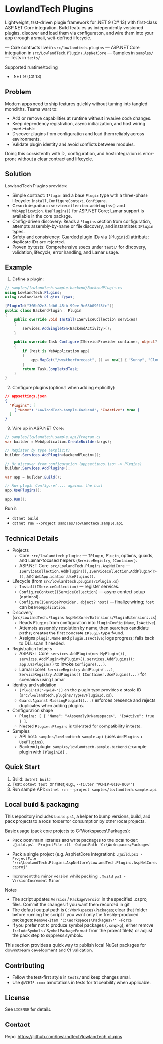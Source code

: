 ﻿# LowlandTech Plugins

Lightweight, test-driven plugin framework for .NET 9 (C# 13) with first-class ASP.NET Core integration. Build features as independently versioned plugins, discover and load them via configuration, and wire them into your app through a small, well-defined lifecycle.

— Core contracts live in `src/lowlandtech.plugins`
— ASP.NET Core integration in `src/LowlandTech.Plugins.AspNetCore`
— Samples in `samples/`
— Tests in `tests/`

Supported runtime/tooling
- .NET 9 (C# 13)

## Problem

Modern apps need to ship features quickly without turning into tangled monoliths. Teams want to:
- Add or remove capabilities at runtime without invasive code changes.
- Keep dependency registration, async initialization, and host wiring predictable.
- Discover plugins from configuration and load them reliably across environments.
- Validate plugin identity and avoid conflicts between modules.

Doing this consistently with DI, configuration, and host integration is error-prone without a clear contract and lifecycle.

## Solution

LowlandTech Plugins provides:
- Simple contract: `IPlugin` and a base `Plugin` type with a three-phase lifecycle: `Install`, `ConfigureContext`, `Configure`.
- Clean integration: `IServiceCollection.AddPlugins()` and `WebApplication.UsePlugins()` for ASP.NET Core; Lamar support is available in the core package.
- Config-driven discovery: Reads a `Plugins` section from configuration, attempts assembly-by-name or file discovery, and instantiates `IPlugin` types.
- Safety and consistency: Guarded plugin IDs via `[PluginId]` attribute; duplicate IDs are rejected.
- Proven by tests: Comprehensive specs under `tests/` for discovery, validation, lifecycle, error handling, and Lamar usage.

## Example

1) Define a plugin:

```csharp
// samples/lowlandtech.sample.backend/BackendPlugin.cs
using LowlandTech.Plugins;
using LowlandTech.Plugins.Types;

[PluginId("306b92e3-2db6-45fb-99ee-9c63b090f3fc")]
public class BackendPlugin : Plugin
{
    public override void Install(IServiceCollection services)
    {
        services.AddSingleton<BackendActivity>();
    }

    public override Task Configure(IServiceProvider container, object? host = null)
    {
        if (host is WebApplication app)
        {
            app.MapGet("/weatherforecast", () => new[] { "Sunny", "Cloudy" });
        }
        return Task.CompletedTask;
    }
}
```

2) Configure plugins (optional when adding explicitly):

```json
// appsettings.json
{
  "Plugins": [
    { "Name": "LowlandTech.Sample.Backend", "IsActive": true }
  ]
}
```

3) Wire up in ASP.NET Core:

```csharp
// samples/lowlandtech.sample.api/Program.cs
var builder = WebApplication.CreateBuilder(args);

// Register by type (explicit)
builder.Services.AddPlugin<BackendPlugin>();

// Or discover from configuration (appsettings.json -> Plugins)
builder.Services.AddPlugins();

var app = builder.Build();

// Run plugin Configure(...) against the host
app.UsePlugins();

app.Run();
```

Run it:
- `dotnet build`
- `dotnet run --project samples/lowlandtech.sample.api`

## Technical Details

- Projects
  - Core: `src/lowlandtech.plugins` — `IPlugin`, `Plugin`, options, guards, and Lamar-focused helpers (`ServiceRegistry`, `IContainer`).
  - ASP.NET Core: `src/LowlandTech.Plugins.AspNetCore` — `IServiceCollection.AddPlugins()`, `IServiceCollection.AddPlugin<T>()`, and `WebApplication.UsePlugins()`.
- Lifecycle (from `src/lowlandtech.plugins/IPlugin.cs`)
  - `Install(IServiceCollection)` — register services.
  - `ConfigureContext(IServiceCollection)` — async context setup (optional).
  - `Configure(IServiceProvider, object? host)` — finalize wiring; `host` can be `WebApplication`.
- Discovery (`src/LowlandTech.Plugins.AspNetCore/Extensions/PluginExtensions.cs`)
  - Reads `Plugins` from configuration into `PluginConfig` (`Name`, `IsActive`).
  - Attempts assembly resolution by name, then searches candidate paths; creates the first concrete `IPlugin` type found.
  - Assigns `plugin.Name` and `plugin.IsActive`; logs progress; falls back to DLL scan if needed.
- Registration helpers
  - ASP.NET Core: `services.AddPlugin(new MyPlugin())`, `services.AddPlugin<MyPlugin>()`, `services.AddPlugins()`; `app.UsePlugins()` to invoke `Configure(...)`.
  - Lamar (core): `ServiceRegistry.AddPlugin(...)`, `ServiceRegistry.AddPlugins()`, `IContainer.UsePlugins(...)` for scenarios using Lamar.
- Identity and validation
  - `[PluginId("<guid>")]` on the plugin type provides a stable ID (`src/lowlandtech.plugins/Types/PluginId.cs`).
  - `Guard.Against.MissingPluginId(...)` enforces presence and rejects duplicates when adding plugins.
- Configuration shape
  - `Plugins: [ { "Name": "<AssemblyOrNamespace>", "IsActive": true } ]`.
  - Nested `Plugins:Plugins` is tolerated for compatibility in tests.
- Samples
  - API host: `samples/lowlandtech.sample.api` (uses `AddPlugins` + `UsePlugins`).
  - Backend plugin: `samples/lowlandtech.sample.backend` (example plugin with `[PluginId]`).

## Quick Start

1) Build: `dotnet build`
2) Test: `dotnet test` (or filter, e.g., `--filter "VCHIP-0010-UC04"`)
3) Run sample API: `dotnet run --project samples/lowlandtech.sample.api`

## Local build & packaging

This repository includes `build.ps1`, a helper to bump versions, build, and pack projects to a local folder for consumption by other local projects.

Basic usage (pack core projects to C:\Workspaces\Packages):

- Pack both main libraries and write packages to the local folder:
  `.uild.ps1 -ProjectFile all -OutputPath 'C:\Workspaces\Packages'`

- Pack a single project (e.g. AspNetCore integration):
  `.uild.ps1 -ProjectFile 'src\LowlandTech.Plugins.AspNetCore\LowlandTech.Plugins.AspNetCore.csproj'`

- Increment the minor version while packing:
  `.uild.ps1 -VersionIncrement Minor`

Notes
- The script updates `Version` / `PackageVersion` in the specified .csproj files. Commit the changes if you want them recorded in git.
- The default output path is `C:\Workspaces\Packages`; clear that folder before running the script if you want only the freshly-produced packages:
  `Remove-Item 'C:\Workspaces\Packages\*' -Force`
- If you prefer not to produce symbol packages (`.snupkg`), either remove `IncludeSymbols` / `SymbolPackageFormat` from the project file(s) or adjust the pack step to suppress symbols.

This section provides a quick way to publish local NuGet packages for downstream development and CI validation.

## Contributing

- Follow the test-first style in `tests/` and keep changes small.
- Use `@VCHIP-xxxx` annotations in tests for traceability when applicable.

## License

See `LICENSE` for details.

## Contact

Repo: https://github.com/lowlandtech/lowlandtech.plugins


